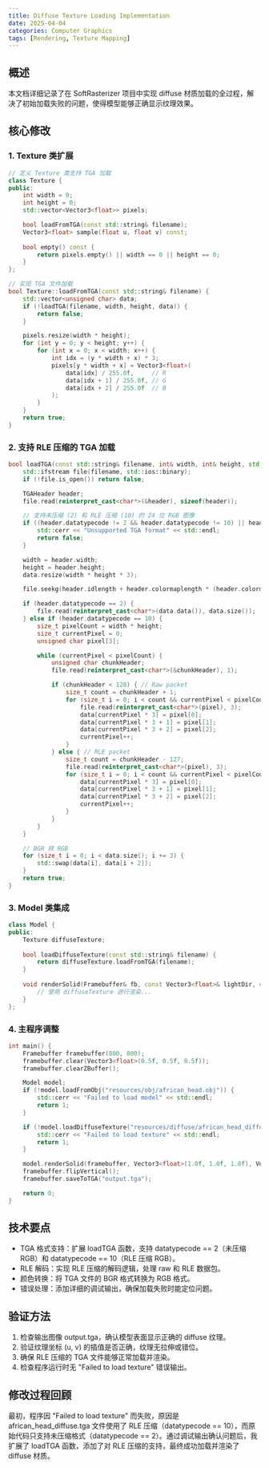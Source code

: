 ```yaml
---
title: Diffuse Texture Loading Implementation
date: 2025-04-04
categories: Computer Graphics
tags: [Rendering, Texture Mapping]
---
```


## 概述

本文档详细记录了在 SoftRasterizer 项目中实现 diffuse 材质加载的全过程，解决了初始加载失败的问题，使得模型能够正确显示纹理效果。

## 核心修改

### 1. Texture 类扩展

```cpp
// 定义 Texture 类支持 TGA 加载
class Texture {
public:
    int width = 0;
    int height = 0;
    std::vector<Vector3<float>> pixels;

    bool loadFromTGA(const std::string& filename);
    Vector3<float> sample(float u, float v) const;
    
    bool empty() const {
        return pixels.empty() || width == 0 || height == 0;
    }
};

// 实现 TGA 文件加载
bool Texture::loadFromTGA(const std::string& filename) {
    std::vector<unsigned char> data;
    if (!loadTGA(filename, width, height, data)) {
        return false;
    }

    pixels.resize(width * height);
    for (int y = 0; y < height; y++) {
        for (int x = 0; x < width; x++) {
            int idx = (y * width + x) * 3;
            pixels[y * width + x] = Vector3<float>(
                data[idx] / 255.0f,     // R
                data[idx + 1] / 255.0f, // G
                data[idx + 2] / 255.0f  // B
            );
        }
    }
    return true;
}
```

### 2. 支持 RLE 压缩的 TGA 加载

```cpp
bool loadTGA(const std::string& filename, int& width, int& height, std::vector<unsigned char>& data) {
    std::ifstream file(filename, std::ios::binary);
    if (!file.is_open()) return false;

    TGAHeader header;
    file.read(reinterpret_cast<char*>(&header), sizeof(header));

    // 支持未压缩 (2) 和 RLE 压缩 (10) 的 24 位 RGB 图像
    if ((header.datatypecode != 2 && header.datatypecode != 10) || header.bitsperpixel != 24) {
        std::cerr << "Unsupported TGA format" << std::endl;
        return false;
    }

    width = header.width;
    height = header.height;
    data.resize(width * height * 3);

    file.seekg(header.idlength + header.colormaplength * (header.colormapdepth / 8), std::ios::cur);

    if (header.datatypecode == 2) {
        file.read(reinterpret_cast<char*>(data.data()), data.size());
    } else if (header.datatypecode == 10) {
        size_t pixelCount = width * height;
        size_t currentPixel = 0;
        unsigned char pixel[3];

        while (currentPixel < pixelCount) {
            unsigned char chunkHeader;
            file.read(reinterpret_cast<char*>(&chunkHeader), 1);

            if (chunkHeader < 128) { // Raw packet
                size_t count = chunkHeader + 1;
                for (size_t i = 0; i < count && currentPixel < pixelCount; ++i) {
                    file.read(reinterpret_cast<char*>(pixel), 3);
                    data[currentPixel * 3] = pixel[0];
                    data[currentPixel * 3 + 1] = pixel[1];
                    data[currentPixel * 3 + 2] = pixel[2];
                    currentPixel++;
                }
            } else { // RLE packet
                size_t count = chunkHeader - 127;
                file.read(reinterpret_cast<char*>(pixel), 3);
                for (size_t i = 0; i < count && currentPixel < pixelCount; ++i) {
                    data[currentPixel * 3] = pixel[0];
                    data[currentPixel * 3 + 1] = pixel[1];
                    data[currentPixel * 3 + 2] = pixel[2];
                    currentPixel++;
                }
            }
        }
    }

    // BGR 转 RGB
    for (size_t i = 0; i < data.size(); i += 3) {
        std::swap(data[i], data[i + 2]);
    }
    return true;
}
```

### 3. Model 类集成

```cpp
class Model {
public:
    Texture diffuseTexture;
    
    bool loadDiffuseTexture(const std::string& filename) {
        return diffuseTexture.loadFromTGA(filename);
    }
    
    void renderSolid(Framebuffer& fb, const Vector3<float>& lightDir, const Vector3<float>& eye) {
        // 使用 diffuseTexture 进行渲染...
    }
};
```

### 4. 主程序调整

```cpp
int main() {
    Framebuffer framebuffer(800, 800);
    framebuffer.clear(Vector3<float>(0.5f, 0.5f, 0.5f));
    framebuffer.clearZBuffer();

    Model model;
    if (!model.loadFromObj("resources/obj/african_head.obj")) {
        std::cerr << "Failed to load model" << std::endl;
        return 1;
    }

    if (!model.loadDiffuseTexture("resources/diffuse/african_head_diffuse.tga")) {
        std::cerr << "Failed to load texture" << std::endl;
        return 1;
    }

    model.renderSolid(framebuffer, Vector3<float>(1.0f, 1.0f, 1.0f), Vector3<float>(0.0f, 0.0f, 1.0f));
    framebuffer.flipVertical();
    framebuffer.saveToTGA("output.tga");

    return 0;
}
```

## 技术要点

- TGA 格式支持：扩展 loadTGA 函数，支持 datatypecode == 2（未压缩 RGB）和 datatypecode == 10（RLE 压缩 RGB）。
- RLE 解码：实现 RLE 压缩的解码逻辑，处理 raw 和 RLE 数据包。
- 颜色转换：将 TGA 文件的 BGR 格式转换为 RGB 格式。
- 错误处理：添加详细的调试输出，确保加载失败时能定位问题。

## 验证方法

1. 检查输出图像 output.tga，确认模型表面显示正确的 diffuse 纹理。
2. 验证纹理坐标 (u, v) 的插值是否正确，纹理无拉伸或错位。
3. 确保 RLE 压缩的 TGA 文件能够正常加载并渲染。
4. 检查程序运行时无 "Failed to load texture" 错误输出。

## 修改过程回顾

最初，程序因 "Failed to load texture" 而失败，原因是 african_head_diffuse.tga 文件使用了 RLE 压缩（datatypecode == 10），而原始代码只支持未压缩格式（datatypecode == 2）。通过调试输出确认问题后，我扩展了 loadTGA 函数，添加了对 RLE 压缩的支持，最终成功加载并渲染了 diffuse 材质。
